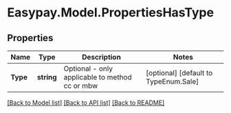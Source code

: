 # Easypay.Model.PropertiesHasType
## Properties

Name | Type | Description | Notes
------------ | ------------- | ------------- | -------------
**Type** | **string** | Optional - only applicable to method cc or mbw | [optional] [default to TypeEnum.Sale]

[[Back to Model list]](../README.md#documentation-for-models) [[Back to API list]](../README.md#documentation-for-api-endpoints) [[Back to README]](../README.md)

